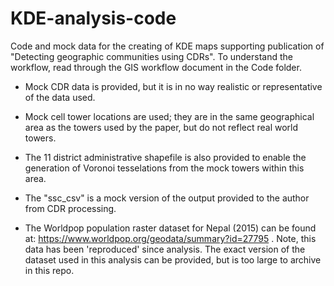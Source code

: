 # KDE-analysis-code


Code and mock data for the creating of KDE maps supporting publication of "Detecting geographic communities using CDRs". To understand the workflow, read through the GIS workflow document in the Code folder. 

- Mock CDR data is provided, but it is in no way realistic or representative of the data used. 

- Mock cell tower locations are used; they are in the same geographical area as the towers used by the paper, but do not reflect real world towers. 

- The 11 district administrative shapefile is also provided to enable the generation of Voronoi tesselations from the mock towers within this area. 

- The "ssc_csv" is a mock version of the output provided to the author from CDR processing.

- The Worldpop population raster dataset for Nepal (2015) can be found at: https://www.worldpop.org/geodata/summary?id=27795 . Note, this data has been 'reproduced' since analysis. The exact version of the dataset used in this analysis can be provided, but is too large to archive in this repo.
